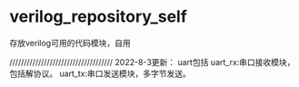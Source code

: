# verilog_repository_self
存放verilog可用的代码模块，自用


////////////////////////////////////
2022-8-3更新：
uart包括
uart_rx:串口接收模块，包括解协议。
uart_tx:串口发送模块，多字节发送。
